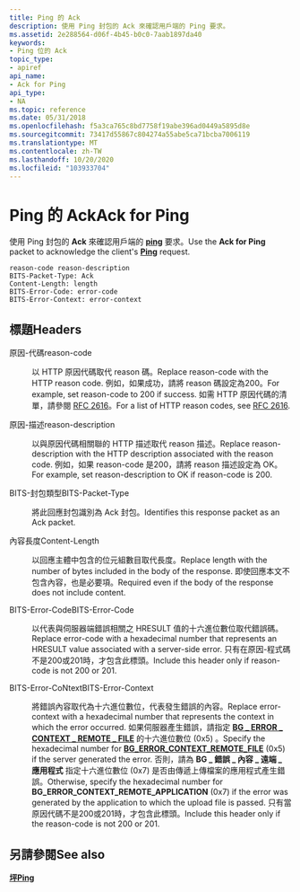 ```yaml
---
title: Ping 的 Ack
description: 使用 Ping 封包的 Ack 來確認用戶端的 Ping 要求。
ms.assetid: 2e288564-d06f-4b45-b0c0-7aab1897da40
keywords:
- Ping 位的 Ack
topic_type:
- apiref
api_name:
- Ack for Ping
api_type:
- NA
ms.topic: reference
ms.date: 05/31/2018
ms.openlocfilehash: f5a3ca765c8bd7758f19abe396ad0449a5895d8e
ms.sourcegitcommit: 73417d55867c804274a55abe5ca71bcba7006119
ms.translationtype: MT
ms.contentlocale: zh-TW
ms.lasthandoff: 10/20/2020
ms.locfileid: "103933704"
---
```

# <a name="ack-for-ping"></a><span data-ttu-id="68087-104">Ping 的 Ack</span><span class="sxs-lookup"><span data-stu-id="68087-104">Ack for Ping</span></span>

<span data-ttu-id="68087-105">使用 Ping 封包的 **Ack** 來確認用戶端的 [**ping**](ping.md) 要求。</span><span class="sxs-lookup"><span data-stu-id="68087-105">Use the **Ack for Ping** packet to acknowledge the client's [**Ping**](ping.md) request.</span></span>

``` syntax
reason-code reason-description
BITS-Packet-Type: Ack
Content-Length: length
BITS-Error-Code: error-code
BITS-Error-Context: error-context
```

## <a name="headers"></a><span data-ttu-id="68087-106">標題</span><span class="sxs-lookup"><span data-stu-id="68087-106">Headers</span></span>

<dl> <dt>

<span data-ttu-id="68087-107"><span id="reason-code"></span><span id="REASON-CODE"></span>原因-代碼</span><span class="sxs-lookup"><span data-stu-id="68087-107"><span id="reason-code"></span><span id="REASON-CODE"></span>reason-code</span></span>
</dt> <dd>

<span data-ttu-id="68087-108">以 HTTP 原因代碼取代 reason 碼。</span><span class="sxs-lookup"><span data-stu-id="68087-108">Replace reason-code with the HTTP reason code.</span></span> <span data-ttu-id="68087-109">例如，如果成功，請將 reason 碼設定為200。</span><span class="sxs-lookup"><span data-stu-id="68087-109">For example, set reason-code to 200 if success.</span></span> <span data-ttu-id="68087-110">如需 HTTP 原因代碼的清單，請參閱 [RFC 2616](https://www.ietf.org/rfc/rfc2616.txt)。</span><span class="sxs-lookup"><span data-stu-id="68087-110">For a list of HTTP reason codes, see [RFC 2616](https://www.ietf.org/rfc/rfc2616.txt).</span></span>

</dd> <dt>

<span data-ttu-id="68087-111"><span id="reason-description"></span><span id="REASON-DESCRIPTION"></span>原因-描述</span><span class="sxs-lookup"><span data-stu-id="68087-111"><span id="reason-description"></span><span id="REASON-DESCRIPTION"></span>reason-description</span></span>
</dt> <dd>

<span data-ttu-id="68087-112">以與原因代碼相關聯的 HTTP 描述取代 reason 描述。</span><span class="sxs-lookup"><span data-stu-id="68087-112">Replace reason-description with the HTTP description associated with the reason code.</span></span> <span data-ttu-id="68087-113">例如，如果 reason-code 是200，請將 reason 描述設定為 OK。</span><span class="sxs-lookup"><span data-stu-id="68087-113">For example, set reason-description to OK if reason-code is 200.</span></span>

</dd> <dt>

<span data-ttu-id="68087-114"><span id="BITS-Packet-Type"></span><span id="bits-packet-type"></span><span id="BITS-PACKET-TYPE"></span>BITS-封包類型</span><span class="sxs-lookup"><span data-stu-id="68087-114"><span id="BITS-Packet-Type"></span><span id="bits-packet-type"></span><span id="BITS-PACKET-TYPE"></span>BITS-Packet-Type</span></span>
</dt> <dd>

<span data-ttu-id="68087-115">將此回應封包識別為 Ack 封包。</span><span class="sxs-lookup"><span data-stu-id="68087-115">Identifies this response packet as an Ack packet.</span></span>

</dd> <dt>

<span data-ttu-id="68087-116"><span id="Content-Length"></span><span id="content-length"></span><span id="CONTENT-LENGTH"></span>內容長度</span><span class="sxs-lookup"><span data-stu-id="68087-116"><span id="Content-Length"></span><span id="content-length"></span><span id="CONTENT-LENGTH"></span>Content-Length</span></span>
</dt> <dd>

<span data-ttu-id="68087-117">以回應主體中包含的位元組數目取代長度。</span><span class="sxs-lookup"><span data-stu-id="68087-117">Replace length with the number of bytes included in the body of the response.</span></span> <span data-ttu-id="68087-118">即使回應本文不包含內容，也是必要項。</span><span class="sxs-lookup"><span data-stu-id="68087-118">Required even if the body of the response does not include content.</span></span>

</dd> <dt>

<span data-ttu-id="68087-119"><span id="BITS-Error-Code"></span><span id="bits-error-code"></span><span id="BITS-ERROR-CODE"></span>BITS-Error-Code</span><span class="sxs-lookup"><span data-stu-id="68087-119"><span id="BITS-Error-Code"></span><span id="bits-error-code"></span><span id="BITS-ERROR-CODE"></span>BITS-Error-Code</span></span>
</dt> <dd>

<span data-ttu-id="68087-120">以代表與伺服器端錯誤相關之 HRESULT 值的十六進位數位取代錯誤碼。</span><span class="sxs-lookup"><span data-stu-id="68087-120">Replace error-code with a hexadecimal number that represents an HRESULT value associated with a server-side error.</span></span> <span data-ttu-id="68087-121">只有在原因-程式碼不是200或201時，才包含此標頭。</span><span class="sxs-lookup"><span data-stu-id="68087-121">Include this header only if reason-code is not 200 or 201.</span></span>

</dd> <dt>

<span data-ttu-id="68087-122"><span id="BITS-Error-Context"></span><span id="bits-error-context"></span><span id="BITS-ERROR-CONTEXT"></span>BITS-Error-CoNtext</span><span class="sxs-lookup"><span data-stu-id="68087-122"><span id="BITS-Error-Context"></span><span id="bits-error-context"></span><span id="BITS-ERROR-CONTEXT"></span>BITS-Error-Context</span></span>
</dt> <dd>

<span data-ttu-id="68087-123">將錯誤內容取代為十六進位數位，代表發生錯誤的內容。</span><span class="sxs-lookup"><span data-stu-id="68087-123">Replace error-context with a hexadecimal number that represents the context in which the error occurred.</span></span> <span data-ttu-id="68087-124">如果伺服器產生錯誤，請指定 [**BG \_ ERROR \_ CONTEXT \_ REMOTE \_ FILE**](/windows/win32/api/bits/ne-bits-bg_error_context) 的十六進位數位 (0x5) 。</span><span class="sxs-lookup"><span data-stu-id="68087-124">Specify the hexadecimal number for [**BG\_ERROR\_CONTEXT\_REMOTE\_FILE**](/windows/win32/api/bits/ne-bits-bg_error_context) (0x5) if the server generated the error.</span></span> <span data-ttu-id="68087-125">否則，請為 **BG \_ 錯誤 \_ 內容 \_ 遠端 \_ 應用程式** 指定十六進位數位 (0x7) 是否由傳遞上傳檔案的應用程式產生錯誤。</span><span class="sxs-lookup"><span data-stu-id="68087-125">Otherwise, specify the hexadecimal number for **BG\_ERROR\_CONTEXT\_REMOTE\_APPLICATION** (0x7) if the error was generated by the application to which the upload file is passed.</span></span> <span data-ttu-id="68087-126">只有當原因代碼不是200或201時，才包含此標頭。</span><span class="sxs-lookup"><span data-stu-id="68087-126">Include this header only if the reason-code is not 200 or 201.</span></span>

</dd> </dl>

## <a name="see-also"></a><span data-ttu-id="68087-127">另請參閱</span><span class="sxs-lookup"><span data-stu-id="68087-127">See also</span></span>

<dl> <dt>

[<span data-ttu-id="68087-128">**坪**</span><span class="sxs-lookup"><span data-stu-id="68087-128">**Ping**</span></span>](ping.md)
</dt> </dl>

 

 




